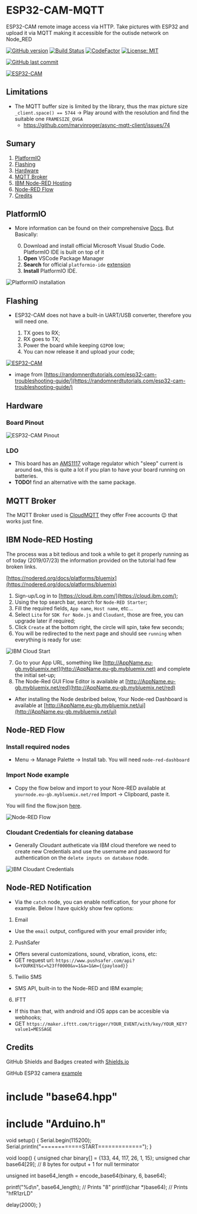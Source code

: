 # ESP32-CAM-MQTT
ESP32-CAM remote image access via HTTP. Take pictures with ESP32 and upload it via MQTT making it accessible for the outisde network on Node_RED

[![GitHub version](https://img.shields.io/github/release/ldab/ESP32-CAM-MQTT.svg)](https://github.com/ldab/ESP32-CAM-MQTT/releases/latest)
[![Build Status](https://travis-ci.org/ldab/ESP32-CAM-MQTT.svg?branch=master)](https://travis-ci.org/ldab/ESP32-CAM-MQTT)
[![CodeFactor](https://www.codefactor.io/repository/github/ldab/esp32-cam-mqtt/badge/master)](https://www.codefactor.io/repository/github/ldab/esp32-cam-mqtt/overview/master)
[![License: MIT](https://img.shields.io/badge/License-MIT-green.svg)](https://github.com/ldab/ESP32-CAM-MQTT/blob/master/LICENSE)

[![GitHub last commit](https://img.shields.io/github/last-commit/ldab/ESP32-CAM-MQTT.svg?style=social)](https://github.com/ldab/ESP32-CAM-MQTT)

[![ESP32-CAM](./pics/esp32cam.jpg)](https://www.aliexpress.com/item/32963016501.html?spm=a2g0s.9042311.0.0.4acb4c4dqzOcdx)

## Limitations

* The MQTT buffer size is limited by the library, thus the max picture size `_client.space() == 5744` -> Play around with the resolution and find the suitable one `FRAMESIZE_QVGA`
  * https://github.com/marvinroger/async-mqtt-client/issues/74

## Sumary

1. [PlatformIO](/README.md#PlatformIO)
2. [Flashing](/README.md#Flashing)
3. [Hardware](/README.md#Hardware)
4. [MQTT Broker](/README.md#MQTT-Broker)
5. [IBM Node-RED Hosting](/README.md#IBM-Node-RED-Hosting)
6. [Node-RED Flow](/README.md#Node-RED-Flow)
7. [Credits](/README.md#Credits)

## PlatformIO

* More information can be found on their comprehensive [Docs](https://docs.platformio.org/en/latest/ide/vscode.html). But Basically:

  0. Download and install official Microsoft Visual Studio Code. PlatformIO IDE is built on top of it
  1. **Open** VSCode Package Manager
  2. **Search** for official `platformio-ide` [extension](https://marketplace.visualstudio.com/items?itemName=platformio.platformio-ide)
  3. **Install** PlatformIO IDE.

![PlatformIO installation](https://docs.platformio.org/en/latest/_images/platformio-ide-vscode-pkg-installer.png)

## Flashing

* ESP32-CAM does not have a built-in UART/USB converter, therefore you will need one.

  1. TX goes to RX;
  2. RX goes to TX;
  3. Power the board while keeping `GIPO0` low;
  4. You can now release it and upload your code;

[![ESP32-CAM](https://i2.wp.com/randomnerdtutorials.com/wp-content/uploads/2019/03/ESP32-CAM-wiring-FTDI1.png?w=750&ssl=1)](https://randomnerdtutorials.com/esp32-cam-troubleshooting-guide/)
 * image from [https://randomnerdtutorials.com/esp32-cam-troubleshooting-guide/](https://randomnerdtutorials.com/esp32-cam-troubleshooting-guide/)

## Hardware

### Board Pinout

![ESP32-CAM Pinout](./pics/esp32cam_pinout.png)

### LDO

* This board has an [AMS1117](./extras/ds1117.pdf) voltage regulator which "sleep" current is around `6mA`, this is quite a lot if you plan to have your board running on batteries.
* **TODO!** find an alternative with the same package.

## MQTT Broker

The MQTT Broker used is [CloudMQTT](https://www.cloudmqtt.com/) they offer Free accounts 😉 that works just fine.

## IBM Node-RED Hosting

The process was a bit tedious and took a while to get it properly running as of today (2019/07/23) the information provided on the tutorial had few broken links.

[https://nodered.org/docs/platforms/bluemix](https://nodered.org/docs/platforms/bluemix)

1. Sign-up/Log in to [https://cloud.ibm.com/](https://cloud.ibm.com/);
2. Using the top search bar, search for `Node-RED Starter`;
3. Fill the required fields, `App name`, `Host name`, etc...
4. Select `Lite` for `SDK for Node.js` and `Cloudant`, those are free, you can upgrade later if required;
5. Click `Create` at the bottom right, the circle will spin, take few seconds;
6. You will be redirected to the next page and should see `running` when everything is ready for use:

![IBM Cloud Start](./pics/ibmcloud.png)

7. Go to your App URL, something like [http://AppName.eu-gb.mybluemix.net](http://AppName.eu-gb.mybluemix.net) and complete the initial set-up;
8. The Node-Red GUI Flow Editor is available at [http://AppName.eu-gb.mybluemix.net/red](http://AppName.eu-gb.mybluemix.net/red)

* After installing the Node desbribed below, Your Node-red Dashboard is available at [http://AppName.eu-gb.mybluemix.net/ui](http://AppName.eu-gb.mybluemix.net/ui)

## Node-RED Flow

### Install required nodes

* Menu -> Manage Palette -> Install tab. You will need `node-red-dashboard`

### Import Node example

* Copy the flow below and import to your Nore-RED available at `yournode.eu-gb.mybluemix.net/red` Import -> Clipboard, paste it.

You will find the flow.json [here](./Node-RED%20flow/flows.json).

![Node-RED Flow](./pics/screenshot.png)

### Cloudant Credentials for cleaning database

* Generally Cloudant autheticate via IBM cloud therefore we need to create new Credentials and use the username and password for authentication on the `delete inputs on database` node.

![IBM Cloudant Credentials](./pics/credentials.png)

## Node-RED Notification

* Via the `catch` node, you can enable notification, for your phone for example. Below I have quickly show few options:

1. Email

  * Use the `email` output, configured with your email provider info;

2. PushSafer

  * Offers several customizations, sound, vibration, icons, etc:
  * GET request url: `https://www.pushsafer.com/api?k=YOURKEY&c=%23ff0000&v=1&a=1&m={{payload}}`

5. Twilio SMS

  * SMS API, built-in to the Node-RED and IBM example;

6. IFTT

  * If this than that, with android and iOS apps can be accesible via webhooks;
  * GET `https://maker.ifttt.com/trigger/YOUR_EVENT/with/key/YOUR_KEY?value1=MESSAGE`

## Credits

GitHub Shields and Badges created with [Shields.io](https://github.com/badges/shields/)

GitHub ESP32 camera [example](https://github.com/espressif/arduino-esp32/tree/master/libraries/ESP32/examples/Camera/CameraWebServer)
# include "base64.hpp"
# include "Arduino.h"

void setup()
{
  Serial.begin(115200);
  Serial.println("============START=============");
}

void loop()
{
  unsigned char binary[] = {133, 44, 117, 26, 1, 15};
  unsigned char base64[29]; // 8 bytes for output + 1 for null terminator

  unsigned int base64_length = encode_base64(binary, 6, base64);

  printf("%d\n", base64_length); // Prints "8"
  printf((char *)base64);        // Prints "hfR1zrLD"

  delay(2000);
}
